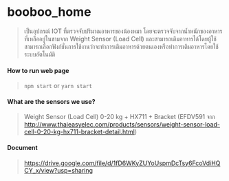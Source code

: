 # booboo_home
>เป็นอุปกรณ์ IOT ที่ตรวจจับปริมาณอาหารของน้องหมา โดยจะตรวจจับจากน้ำหนักของอาหารที่เหลืออยู่ในชามจาก Weight Sensor (Load Cell) และสามารถเติมอาหารได้โดยผู้ใช้สามารถเลือกฟังก์ชั่นการใช้งานว่าจะทำการเติมอาหารด้วยตนเองหรือทำการเติมอาหารโดยใช้ระบบอัตโนมัติ


#### How to run web page
>`npm start`  or  `yarn start`

#### What are the sensors we use? 
>Weight Sensor (Load Cell) 0-20 kg + HX711 + Bracket (EFDV591 จาก http://www.thaieasyelec.com/products/sensors/weight-sensor-load-cell-0-20-kg-hx711-bracket-detail.html)

#### Document
>https://drive.google.com/file/d/1fD6WKyZUYoUspmDcTsy6FcoVdiHQCY_x/view?usp=sharing
